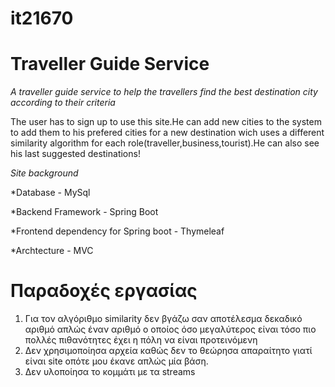 # it21670


 # Traveller Guide Service
*A traveller guide service to help the travellers find the best destination city according to their criteria*

The user has to sign up to use this site.He can add new cities to the system to add them to his prefered cities for a new destination wich uses a different similarity algorithm for each role(traveller,business,tourist).He can also see his last suggested destinations!

*Site background*

*Database - MySql

*Backend Framework - Spring Boot

*Frontend dependency for Spring boot - Thymeleaf

*Archtecture - MVC

# Παραδοχές εργασίας

1. Για τον αλγόριθμο similarity δεν βγάζω σαν αποτέλεσμα δεκαδικό αριθμό απλώς έναν αριθμό ο οποίος όσο μεγαλύτερος είναι τόσο πιο πολλές πιθανότητες έχει η πόλη να είναι προτεινόμενη
2. Δεν χρησιμοποίησα αρχεία καθώς δεν το θεώρησα απαραίτητο γιατί είναι site οπότε μου έκανε απλώς μία βάση.
3. Δεν υλοποίησα το κομμάτι με τα streams
